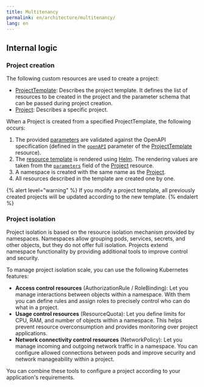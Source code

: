 ```yaml
---
title: Multitenancy
permalink: en/architecture/multitenancy/
lang: en
---
```


## Internal logic

### Project creation

The following custom resources are used to create a project:

* [ProjectTemplate](/modules/multitenancy-manager/cr.html#projecttemplate): Describes the project template.
  It defines the list of resources to be created in the project
  and the parameter schema that can be passed during project creation.
* [Project](/modules/multitenancy-manager/cr.html#project): Describes a specific project.

When a Project is created from a specified ProjectTemplate, the following occurs:

1. The provided [parameters](cr.html#project-v1alpha2-spec-parameters) are validated against the OpenAPI specification
   (defined in the [`openAPI`](cr.html#projecttemplate-v1alpha1-spec-parametersschema) parameter of the [ProjectTemplate](cr.html#projecttemplate) resource).
1. The [resource template](cr.html#projecttemplate-v1alpha1-spec-resourcestemplate) is rendered using [Helm](https://helm.sh/docs/).
   The rendering values are taken from the [`parameters`](cr.html#project-v1alpha2-spec-parameters) field of the [Project](cr.html#project) resource.
1. A namespace is created with the same name as the [Project](cr.html#project).
1. All resources described in the template are created one by one.

{% alert level="warning" %}
If you modify a project template, all previously created projects will be updated according to the new template.
{% endalert %}

### Project isolation

Project isolation is based on the resource isolation mechanism provided by namespaces.
Namespaces allow grouping pods, services, secrets, and other objects, but they do not offer full isolation.
Projects extend namespace functionality by providing additional tools to improve control and security.

To manage project isolation scale, you can use the following Kubernetes features:

* **Access control resources** (AuthorizationRule / RoleBinding): Let you manage interactions between objects within a namespace.
  With them you can define rules and assign roles to precisely control who can do what in a project.
* **Usage control resources** (ResourceQuota): Let you define limits for CPU, RAM, and number of objects within a namespace.
  This helps prevent resource overconsumption and provides monitoring over project applications.
* **Network connectivity control resources** (NetworkPolicy): Let you manage incoming and outgoing network traffic in a namespace.
  You can configure allowed connections between pods and improve security and network manageability within a project.

You can combine these tools to configure a project according to your application's requirements.
